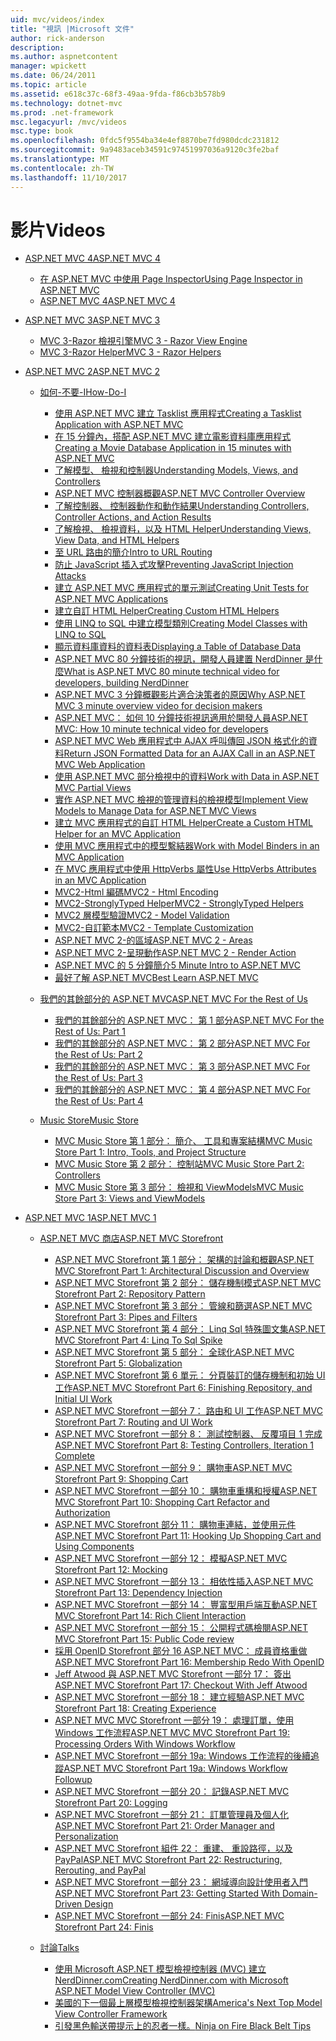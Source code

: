 ```yaml
---
uid: mvc/videos/index
title: "視訊 |Microsoft 文件"
author: rick-anderson
description: 
ms.author: aspnetcontent
manager: wpickett
ms.date: 06/24/2011
ms.topic: article
ms.assetid: e618c37c-68f3-49aa-9fda-f86cb3b578b9
ms.technology: dotnet-mvc
ms.prod: .net-framework
msc.legacyurl: /mvc/videos
msc.type: book
ms.openlocfilehash: 0fdc5f9554ba34e4ef8870be7fd980dcdc231812
ms.sourcegitcommit: 9a9483aceb34591c97451997036a9120c3fe2baf
ms.translationtype: MT
ms.contentlocale: zh-TW
ms.lasthandoff: 11/10/2017
---
```

<a name="videos"></a><span data-ttu-id="a59b1-102">影片</span><span class="sxs-lookup"><span data-stu-id="a59b1-102">Videos</span></span>
====================
- [<span data-ttu-id="a59b1-103">ASP.NET MVC 4</span><span class="sxs-lookup"><span data-stu-id="a59b1-103">ASP.NET MVC 4</span></span>](mvc-4/index.md)

    - [<span data-ttu-id="a59b1-104">在 ASP.NET MVC 中使用 Page Inspector</span><span class="sxs-lookup"><span data-stu-id="a59b1-104">Using Page Inspector in ASP.NET MVC</span></span>](mvc-4/using-page-inspector-in-aspnet-mvc.md)
    - [<span data-ttu-id="a59b1-105">ASP.NET MVC 4</span><span class="sxs-lookup"><span data-stu-id="a59b1-105">ASP.NET MVC 4</span></span>](mvc-4/aspnet-mvc-4.md)
- [<span data-ttu-id="a59b1-106">ASP.NET MVC 3</span><span class="sxs-lookup"><span data-stu-id="a59b1-106">ASP.NET MVC 3</span></span>](mvc-3/index.md)

    - [<span data-ttu-id="a59b1-107">MVC 3-Razor 檢視引擎</span><span class="sxs-lookup"><span data-stu-id="a59b1-107">MVC 3 - Razor View Engine</span></span>](mvc-3/mvc-3-razor-view-engine.md)
    - [<span data-ttu-id="a59b1-108">MVC 3-Razor Helper</span><span class="sxs-lookup"><span data-stu-id="a59b1-108">MVC 3 - Razor Helpers</span></span>](mvc-3/mvc-3-razor-helpers.md)
- [<span data-ttu-id="a59b1-109">ASP.NET MVC 2</span><span class="sxs-lookup"><span data-stu-id="a59b1-109">ASP.NET MVC 2</span></span>](mvc-2/index.md)

    - [<span data-ttu-id="a59b1-110">如何-不要-I</span><span class="sxs-lookup"><span data-stu-id="a59b1-110">How-Do-I</span></span>](mvc-2/how-do-i/index.md)

        - [<span data-ttu-id="a59b1-111">使用 ASP.NET MVC 建立 Tasklist 應用程式</span><span class="sxs-lookup"><span data-stu-id="a59b1-111">Creating a Tasklist Application with ASP.NET MVC</span></span>](mvc-2/how-do-i/creating-a-tasklist-application-with-aspnet-mvc.md)
        - [<span data-ttu-id="a59b1-112">在 15 分鐘內，搭配 ASP.NET MVC 建立電影資料庫應用程式</span><span class="sxs-lookup"><span data-stu-id="a59b1-112">Creating a Movie Database Application in 15 minutes with ASP.NET MVC</span></span>](mvc-2/how-do-i/creating-a-movie-database-application-in-15-minutes-with-aspnet-mvc.md)
        - [<span data-ttu-id="a59b1-113">了解模型、 檢視和控制器</span><span class="sxs-lookup"><span data-stu-id="a59b1-113">Understanding Models, Views, and Controllers</span></span>](mvc-2/how-do-i/understanding-models-views-and-controllers.md)
        - [<span data-ttu-id="a59b1-114">ASP.NET MVC 控制器概觀</span><span class="sxs-lookup"><span data-stu-id="a59b1-114">ASP.NET MVC Controller Overview</span></span>](mvc-2/how-do-i/aspnet-mvc-controller-overview.md)
        - [<span data-ttu-id="a59b1-115">了解控制器、 控制器動作和動作結果</span><span class="sxs-lookup"><span data-stu-id="a59b1-115">Understanding Controllers, Controller Actions, and Action Results</span></span>](mvc-2/how-do-i/understanding-controllers-controller-actions-and-action-results.md)
        - [<span data-ttu-id="a59b1-116">了解檢視、 檢視資料，以及 HTML Helper</span><span class="sxs-lookup"><span data-stu-id="a59b1-116">Understanding Views, View Data, and HTML Helpers</span></span>](mvc-2/how-do-i/understanding-views-view-data-and-html-helpers.md)
        - [<span data-ttu-id="a59b1-117">至 URL 路由的簡介</span><span class="sxs-lookup"><span data-stu-id="a59b1-117">Intro to URL Routing</span></span>](mvc-2/how-do-i/an-introduction-to-url-routing.md)
        - [<span data-ttu-id="a59b1-118">防止 JavaScript 插入式攻擊</span><span class="sxs-lookup"><span data-stu-id="a59b1-118">Preventing JavaScript Injection Attacks</span></span>](mvc-2/how-do-i/preventing-javascript-injection-attacks.md)
        - [<span data-ttu-id="a59b1-119">建立 ASP.NET MVC 應用程式的單元測試</span><span class="sxs-lookup"><span data-stu-id="a59b1-119">Creating Unit Tests for ASP.NET MVC Applications</span></span>](mvc-2/how-do-i/creating-unit-tests-for-aspnet-mvc-applications.md)
        - [<span data-ttu-id="a59b1-120">建立自訂 HTML Helper</span><span class="sxs-lookup"><span data-stu-id="a59b1-120">Creating Custom HTML Helpers</span></span>](mvc-2/how-do-i/creating-custom-html-helpers.md)
        - [<span data-ttu-id="a59b1-121">使用 LINQ to SQL 中建立模型類別</span><span class="sxs-lookup"><span data-stu-id="a59b1-121">Creating Model Classes with LINQ to SQL</span></span>](mvc-2/how-do-i/creating-model-classes-with-linq-to-sql.md)
        - [<span data-ttu-id="a59b1-122">顯示資料庫資料的資料表</span><span class="sxs-lookup"><span data-stu-id="a59b1-122">Displaying a Table of Database Data</span></span>](mvc-2/how-do-i/displaying-a-table-of-database-data.md)
        - [<span data-ttu-id="a59b1-123">ASP.NET MVC 80 分鐘技術的視訊，開發人員建置 NerdDinner 是什麼</span><span class="sxs-lookup"><span data-stu-id="a59b1-123">What is ASP.NET MVC 80 minute technical video for developers, building NerdDinner</span></span>](mvc-2/how-do-i/what-is-aspnet-mvc-80-minute-technical-video-for-developers-building-nerddinner.md)
        - [<span data-ttu-id="a59b1-124">ASP.NET MVC 3 分鐘概觀影片適合決策者的原因</span><span class="sxs-lookup"><span data-stu-id="a59b1-124">Why ASP.NET MVC 3 minute overview video for decision makers</span></span>](mvc-2/how-do-i/why-aspnet-mvc-3-minute-overview-video-for-decision-makers.md)
        - [<span data-ttu-id="a59b1-125">ASP.NET MVC： 如何 10 分鐘技術視訊適用於開發人員</span><span class="sxs-lookup"><span data-stu-id="a59b1-125">ASP.NET MVC: How 10 minute technical video for developers</span></span>](mvc-2/how-do-i/aspnet-mvc-how-10-minute-technical-video-for-developers.md)
        - [<span data-ttu-id="a59b1-126">ASP.NET MVC Web 應用程式中 AJAX 呼叫傳回 JSON 格式化的資料</span><span class="sxs-lookup"><span data-stu-id="a59b1-126">Return JSON Formatted Data for an AJAX Call in an ASP.NET MVC Web Application</span></span>](mvc-2/how-do-i/how-do-i-return-json-formatted-data-for-an-ajax-call-in-an-aspnet-mvc-web-application.md)
        - [<span data-ttu-id="a59b1-127">使用 ASP.NET MVC 部分檢視中的資料</span><span class="sxs-lookup"><span data-stu-id="a59b1-127">Work with Data in ASP.NET MVC Partial Views</span></span>](mvc-2/how-do-i/how-do-i-work-with-data-in-aspnet-mvc-partial-views.md)
        - [<span data-ttu-id="a59b1-128">實作 ASP.NET MVC 檢視的管理資料的檢視模型</span><span class="sxs-lookup"><span data-stu-id="a59b1-128">Implement View Models to Manage Data for ASP.NET MVC Views</span></span>](mvc-2/how-do-i/how-do-i-implement-view-models-to-manage-data-for-aspnet-mvc-views.md)
        - [<span data-ttu-id="a59b1-129">建立 MVC 應用程式的自訂 HTML Helper</span><span class="sxs-lookup"><span data-stu-id="a59b1-129">Create a Custom HTML Helper for an MVC Application</span></span>](mvc-2/how-do-i/how-do-i-create-a-custom-html-helper-for-an-mvc-application.md)
        - [<span data-ttu-id="a59b1-130">使用 MVC 應用程式中的模型繫結器</span><span class="sxs-lookup"><span data-stu-id="a59b1-130">Work with Model Binders in an MVC Application</span></span>](mvc-2/how-do-i/how-do-i-work-with-model-binders-in-an-mvc-application.md)
        - [<span data-ttu-id="a59b1-131">在 MVC 應用程式中使用 HttpVerbs 屬性</span><span class="sxs-lookup"><span data-stu-id="a59b1-131">Use HttpVerbs Attributes in an MVC Application</span></span>](mvc-2/how-do-i/how-do-i-use-httpverbs-attributes-in-an-mvc-application.md)
        - [<span data-ttu-id="a59b1-132">MVC2-Html 編碼</span><span class="sxs-lookup"><span data-stu-id="a59b1-132">MVC2 - Html Encoding</span></span>](mvc-2/how-do-i/mvc2-html-encoding.md)
        - [<span data-ttu-id="a59b1-133">MVC2-StronglyTyped Helper</span><span class="sxs-lookup"><span data-stu-id="a59b1-133">MVC2 - StronglyTyped Helpers</span></span>](mvc-2/how-do-i/mvc2-stronglytyped-helpers.md)
        - [<span data-ttu-id="a59b1-134">MVC2 層模型驗證</span><span class="sxs-lookup"><span data-stu-id="a59b1-134">MVC2 - Model Validation</span></span>](mvc-2/how-do-i/mvc2-model-validation.md)
        - [<span data-ttu-id="a59b1-135">MVC2-自訂範本</span><span class="sxs-lookup"><span data-stu-id="a59b1-135">MVC2 - Template Customization</span></span>](mvc-2/how-do-i/mvc2-template-customization.md)
        - [<span data-ttu-id="a59b1-136">ASP.NET MVC 2-的區域</span><span class="sxs-lookup"><span data-stu-id="a59b1-136">ASP.NET MVC 2 - Areas</span></span>](mvc-2/how-do-i/aspnet-mvc-2-areas.md)
        - [<span data-ttu-id="a59b1-137">ASP.NET MVC 2-呈現動作</span><span class="sxs-lookup"><span data-stu-id="a59b1-137">ASP.NET MVC 2 - Render Action</span></span>](mvc-2/how-do-i/aspnet-mvc-2-render-action.md)
        - [<span data-ttu-id="a59b1-138">ASP.NET MVC 的 5 分鐘簡介</span><span class="sxs-lookup"><span data-stu-id="a59b1-138">5 Minute Intro to ASP.NET MVC</span></span>](mvc-2/how-do-i/5-minute-introduction-to-aspnet-mvc.md)
        - [<span data-ttu-id="a59b1-139">最好了解 ASP.NET MVC</span><span class="sxs-lookup"><span data-stu-id="a59b1-139">Best Learn ASP.NET MVC</span></span>](mvc-2/how-do-i/how-to-best-learn-asp-net-mvc.md)
    - [<span data-ttu-id="a59b1-140">我們的其餘部分的 ASP.NET MVC</span><span class="sxs-lookup"><span data-stu-id="a59b1-140">ASP.NET MVC For the Rest of Us</span></span>](mvc-2/aspnet-mvc-for-the-rest-of-us/index.md)

        - [<span data-ttu-id="a59b1-141">我們的其餘部分的 ASP.NET MVC： 第 1 部分</span><span class="sxs-lookup"><span data-stu-id="a59b1-141">ASP.NET MVC For the Rest of Us: Part 1</span></span>](mvc-2/aspnet-mvc-for-the-rest-of-us/aspnet-mvc-for-the-rest-of-us-part-1.md)
        - [<span data-ttu-id="a59b1-142">我們的其餘部分的 ASP.NET MVC： 第 2 部分</span><span class="sxs-lookup"><span data-stu-id="a59b1-142">ASP.NET MVC For the Rest of Us: Part 2</span></span>](mvc-2/aspnet-mvc-for-the-rest-of-us/aspnet-mvc-for-the-rest-of-us-part-2.md)
        - [<span data-ttu-id="a59b1-143">我們的其餘部分的 ASP.NET MVC： 第 3 部分</span><span class="sxs-lookup"><span data-stu-id="a59b1-143">ASP.NET MVC For the Rest of Us: Part 3</span></span>](mvc-2/aspnet-mvc-for-the-rest-of-us/aspnet-mvc-for-the-rest-of-us-part-3.md)
        - [<span data-ttu-id="a59b1-144">我們的其餘部分的 ASP.NET MVC： 第 4 部分</span><span class="sxs-lookup"><span data-stu-id="a59b1-144">ASP.NET MVC For the Rest of Us: Part 4</span></span>](mvc-2/aspnet-mvc-for-the-rest-of-us/aspnet-mvc-for-the-rest-of-us-part-4.md)
    - [<span data-ttu-id="a59b1-145">Music Store</span><span class="sxs-lookup"><span data-stu-id="a59b1-145">Music Store</span></span>](mvc-2/music-store/index.md)

        - [<span data-ttu-id="a59b1-146">MVC Music Store 第 1 部分： 簡介、 工具和專案結構</span><span class="sxs-lookup"><span data-stu-id="a59b1-146">MVC Music Store Part 1: Intro, Tools, and Project Structure</span></span>](mvc-2/music-store/mvc-music-store-part-1-intro-tools-and-project-structure.md)
        - [<span data-ttu-id="a59b1-147">MVC Music Store 第 2 部分： 控制站</span><span class="sxs-lookup"><span data-stu-id="a59b1-147">MVC Music Store Part 2: Controllers</span></span>](mvc-2/music-store/mvc-music-store-part-2-controllers.md)
        - [<span data-ttu-id="a59b1-148">MVC Music Store 第 3 部分： 檢視和 ViewModels</span><span class="sxs-lookup"><span data-stu-id="a59b1-148">MVC Music Store Part 3: Views and ViewModels</span></span>](mvc-2/music-store/mvc-music-store-part-3-views-and-viewmodels.md)
- [<span data-ttu-id="a59b1-149">ASP.NET MVC 1</span><span class="sxs-lookup"><span data-stu-id="a59b1-149">ASP.NET MVC 1</span></span>](mvc-1/index.md)

    - [<span data-ttu-id="a59b1-150">ASP.NET MVC 商店</span><span class="sxs-lookup"><span data-stu-id="a59b1-150">ASP.NET MVC Storefront</span></span>](mvc-1/aspnet-mvc-storefront/index.md)

        - [<span data-ttu-id="a59b1-151">ASP.NET MVC Storefront 第 1 部分： 架構的討論和概觀</span><span class="sxs-lookup"><span data-stu-id="a59b1-151">ASP.NET MVC Storefront Part 1: Architectural Discussion and Overview</span></span>](mvc-1/aspnet-mvc-storefront/aspnet-mvc-storefront-part-1-architectural-discussion-and-overview.md)
        - [<span data-ttu-id="a59b1-152">ASP.NET MVC Storefront 第 2 部分： 儲存機制模式</span><span class="sxs-lookup"><span data-stu-id="a59b1-152">ASP.NET MVC Storefront Part 2: Repository Pattern</span></span>](mvc-1/aspnet-mvc-storefront/aspnet-mvc-storefront-part-2-the-repository-pattern.md)
        - [<span data-ttu-id="a59b1-153">ASP.NET MVC Storefront 第 3 部分： 管線和篩選</span><span class="sxs-lookup"><span data-stu-id="a59b1-153">ASP.NET MVC Storefront Part 3: Pipes and Filters</span></span>](mvc-1/aspnet-mvc-storefront/aspnet-mvc-storefront-part-3-pipes-and-filters.md)
        - [<span data-ttu-id="a59b1-154">ASP.NET MVC Storefront 第 4 部分： Linq Sql 特殊圖文集</span><span class="sxs-lookup"><span data-stu-id="a59b1-154">ASP.NET MVC Storefront Part 4: Linq To Sql Spike</span></span>](mvc-1/aspnet-mvc-storefront/aspnet-mvc-storefront-part-4-linq-to-sql-spike.md)
        - [<span data-ttu-id="a59b1-155">ASP.NET MVC Storefront 第 5 部分： 全球化</span><span class="sxs-lookup"><span data-stu-id="a59b1-155">ASP.NET MVC Storefront Part 5: Globalization</span></span>](mvc-1/aspnet-mvc-storefront/aspnet-mvc-storefront-part-5-globalization.md)
        - [<span data-ttu-id="a59b1-156">ASP.NET MVC Storefront 第 6 單元： 分頁裝訂的儲存機制和初始 UI 工作</span><span class="sxs-lookup"><span data-stu-id="a59b1-156">ASP.NET MVC Storefront Part 6: Finishing Repository, and Initial UI Work</span></span>](mvc-1/aspnet-mvc-storefront/aspnet-mvc-storefront-part-6-finishing-the-repository-and-initial-ui-work.md)
        - [<span data-ttu-id="a59b1-157">ASP.NET MVC Storefront 一部分 7： 路由和 UI 工作</span><span class="sxs-lookup"><span data-stu-id="a59b1-157">ASP.NET MVC Storefront Part 7: Routing and UI Work</span></span>](mvc-1/aspnet-mvc-storefront/aspnet-mvc-storefront-part-7-routing-and-ui-work.md)
        - [<span data-ttu-id="a59b1-158">ASP.NET MVC Storefront 一部分 8： 測試控制器、 反覆項目 1 完成</span><span class="sxs-lookup"><span data-stu-id="a59b1-158">ASP.NET MVC Storefront Part 8: Testing Controllers, Iteration 1 Complete</span></span>](mvc-1/aspnet-mvc-storefront/aspnet-mvc-storefront-part-8-testing-controllers-iteration-1-complete.md)
        - [<span data-ttu-id="a59b1-159">ASP.NET MVC Storefront 一部分 9： 購物車</span><span class="sxs-lookup"><span data-stu-id="a59b1-159">ASP.NET MVC Storefront Part 9: Shopping Cart</span></span>](mvc-1/aspnet-mvc-storefront/aspnet-mvc-storefront-part-9-the-shopping-cart.md)
        - [<span data-ttu-id="a59b1-160">ASP.NET MVC Storefront 一部分 10： 購物車重構和授權</span><span class="sxs-lookup"><span data-stu-id="a59b1-160">ASP.NET MVC Storefront Part 10: Shopping Cart Refactor and Authorization</span></span>](mvc-1/aspnet-mvc-storefront/aspnet-mvc-storefront-part-10-shopping-cart-refactor-and-authorization.md)
        - [<span data-ttu-id="a59b1-161">ASP.NET MVC Storefront 部分 11： 購物車連結，並使用元件</span><span class="sxs-lookup"><span data-stu-id="a59b1-161">ASP.NET MVC Storefront Part 11: Hooking Up Shopping Cart and Using Components</span></span>](mvc-1/aspnet-mvc-storefront/aspnet-mvc-storefront-part-11-hooking-up-the-shopping-cart-and-using-components.md)
        - [<span data-ttu-id="a59b1-162">ASP.NET MVC Storefront 一部分 12： 模擬</span><span class="sxs-lookup"><span data-stu-id="a59b1-162">ASP.NET MVC Storefront Part 12: Mocking</span></span>](mvc-1/aspnet-mvc-storefront/aspnet-mvc-storefront-part-12-mocking.md)
        - [<span data-ttu-id="a59b1-163">ASP.NET MVC Storefront 一部分 13： 相依性插入</span><span class="sxs-lookup"><span data-stu-id="a59b1-163">ASP.NET MVC Storefront Part 13: Dependency Injection</span></span>](mvc-1/aspnet-mvc-storefront/aspnet-mvc-storefront-part-13-dependency-injection.md)
        - [<span data-ttu-id="a59b1-164">ASP.NET MVC Storefront 一部分 14： 豐富型用戶端互動</span><span class="sxs-lookup"><span data-stu-id="a59b1-164">ASP.NET MVC Storefront Part 14: Rich Client Interaction</span></span>](mvc-1/aspnet-mvc-storefront/aspnet-mvc-storefront-part-14-rich-client-interaction.md)
        - [<span data-ttu-id="a59b1-165">ASP.NET MVC Storefront 一部分 15： 公開程式碼檢閱</span><span class="sxs-lookup"><span data-stu-id="a59b1-165">ASP.NET MVC Storefront Part 15: Public Code review</span></span>](mvc-1/aspnet-mvc-storefront/aspnet-mvc-storefront-part-15-public-code-review.md)
        - [<span data-ttu-id="a59b1-166">採用 OpenID Storefront 部分 16 ASP.NET MVC： 成員資格重做</span><span class="sxs-lookup"><span data-stu-id="a59b1-166">ASP.NET MVC Storefront Part 16: Membership Redo With OpenID</span></span>](mvc-1/aspnet-mvc-storefront/aspnet-mvc-storefront-part-16-membership-redo-with-openid.md)
        - [<span data-ttu-id="a59b1-167">Jeff Atwood 與 ASP.NET MVC Storefront 一部分 17： 簽出</span><span class="sxs-lookup"><span data-stu-id="a59b1-167">ASP.NET MVC Storefront Part 17: Checkout With Jeff Atwood</span></span>](mvc-1/aspnet-mvc-storefront/aspnet-mvc-storefront-part-17-checkout-with-jeff-atwood.md)
        - [<span data-ttu-id="a59b1-168">ASP.NET MVC Storefront 一部分 18： 建立經驗</span><span class="sxs-lookup"><span data-stu-id="a59b1-168">ASP.NET MVC Storefront Part 18: Creating Experience</span></span>](mvc-1/aspnet-mvc-storefront/aspnet-mvc-storefront-part-18-creating-an-experience.md)
        - [<span data-ttu-id="a59b1-169">ASP.NET MVC MVC Storefront 一部分 19： 處理訂單，使用 Windows 工作流程</span><span class="sxs-lookup"><span data-stu-id="a59b1-169">ASP.NET MVC MVC Storefront Part 19: Processing Orders With Windows Workflow</span></span>](mvc-1/aspnet-mvc-storefront/aspnet-mvc-mvc-storefront-part-19-processing-orders-with-windows-workflow.md)
        - [<span data-ttu-id="a59b1-170">ASP.NET MVC Storefront 一部分 19a: Windows 工作流程的後續追蹤</span><span class="sxs-lookup"><span data-stu-id="a59b1-170">ASP.NET MVC Storefront Part 19a: Windows Workflow Followup</span></span>](mvc-1/aspnet-mvc-storefront/aspnet-mvc-storefront-part-19a-windows-workflow-followup.md)
        - [<span data-ttu-id="a59b1-171">ASP.NET MVC Storefront 一部分 20： 記錄</span><span class="sxs-lookup"><span data-stu-id="a59b1-171">ASP.NET MVC Storefront Part 20: Logging</span></span>](mvc-1/aspnet-mvc-storefront/aspnet-mvc-storefront-part-20-logging.md)
        - [<span data-ttu-id="a59b1-172">ASP.NET MVC Storefront 一部分 21： 訂單管理員及個人化</span><span class="sxs-lookup"><span data-stu-id="a59b1-172">ASP.NET MVC Storefront Part 21: Order Manager and Personalization</span></span>](mvc-1/aspnet-mvc-storefront/aspnet-mvc-storefront-part-21-order-manager-and-personalization.md)
        - [<span data-ttu-id="a59b1-173">ASP.NET MVC Storefront 組件 22： 重建、 重設路徑，以及 PayPal</span><span class="sxs-lookup"><span data-stu-id="a59b1-173">ASP.NET MVC Storefront Part 22: Restructuring, Rerouting, and PayPal</span></span>](mvc-1/aspnet-mvc-storefront/aspnet-mvc-storefront-part-22-restructuring-rerouting-and-paypal.md)
        - [<span data-ttu-id="a59b1-174">ASP.NET MVC Storefront 一部分 23： 網域導向設計使用者入門</span><span class="sxs-lookup"><span data-stu-id="a59b1-174">ASP.NET MVC Storefront Part 23: Getting Started With Domain-Driven Design</span></span>](mvc-1/aspnet-mvc-storefront/aspnet-mvc-storefront-part-23-getting-started-with-domain-driven-design.md)
        - [<span data-ttu-id="a59b1-175">ASP.NET MVC Storefront 一部分 24: Finis</span><span class="sxs-lookup"><span data-stu-id="a59b1-175">ASP.NET MVC Storefront Part 24: Finis</span></span>](mvc-1/aspnet-mvc-storefront/aspnet-mvc-storefront-part-24-finis.md)
    - [<span data-ttu-id="a59b1-176">討論</span><span class="sxs-lookup"><span data-stu-id="a59b1-176">Talks</span></span>](mvc-1/conference-presentations/index.md)

        - [<span data-ttu-id="a59b1-177">使用 Microsoft ASP.NET 模型檢視控制器 (MVC) 建立 NerdDinner.com</span><span class="sxs-lookup"><span data-stu-id="a59b1-177">Creating NerdDinner.com with Microsoft ASP.NET Model View Controller (MVC)</span></span>](mvc-1/conference-presentations/creating-nerddinnercom-with-microsoft-aspnet-model-view-controller-mvc.md)
        - [<span data-ttu-id="a59b1-178">美國的下一個最上層模型檢視控制器架構</span><span class="sxs-lookup"><span data-stu-id="a59b1-178">America's Next Top Model View Controller Framework</span></span>](mvc-1/conference-presentations/americas-next-top-model-view-controller-framework.md)
        - [<span data-ttu-id="a59b1-179">引發黑色輸送帶提示上的忍者一樣。</span><span class="sxs-lookup"><span data-stu-id="a59b1-179">Ninja on Fire Black Belt Tips</span></span>](mvc-1/conference-presentations/ninja-on-fire-black-belt-tips.md)
